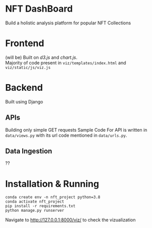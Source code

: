 # NFT DashBoard
Build a holistic analysis platform for popular NFT Collections

# Frontend
(will be) Built on *d3.js* and *chart.js*.<br>
Majority of code present in `viz/templates/index.html` and `viz/static/js/viz.js`
# Backend
Built using Django
## APIs
Building only simple GET requests
Sample Code For API is written in `data/views.py` with its url code mentioned in `data/urls.py`.
## Data Ingestion
??
# Installation & Running
```
conda create env -n nft_project python=3.8
conda activate nft_project
pip install -r requirements.txt
python manage.py runserver
```
Navigate to http://127.0.0.1:8000/viz/ to check the vizualization